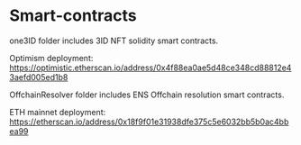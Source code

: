 # Smart-contracts
one3ID folder includes 3ID NFT solidity smart contracts. 

Optimism deployment: https://optimistic.etherscan.io/address/0x4f88ea0ae5d48ce348cd88812e43aefd005ed1b8

OffchainResolver folder includes ENS Offchain resolution smart contracts.

ETH mainnet deployment: https://etherscan.io/address/0x18f9f01e31938dfe375c5e6032bb5b0ac4bbea99
